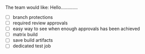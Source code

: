 The team would like: Hello.............
 - [ ] branch protections
 - [ ] required review approvals
 - [ ] easy way to see when enough approvals has been achieved
 - [ ] matrix build
 - [ ] save build artifacts
 - [ ] dedicated test job
